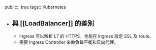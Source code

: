 public:: true
tags:: Kubernetes

- ## 與 [[LoadBalancer]] 的差別
	- Ingress 可以解析 L7 的 HTTPS，也能在 ingress 設定 SSL 及 route。
	- 需要 Ingress Controller 來做負載平衡和反向代理。